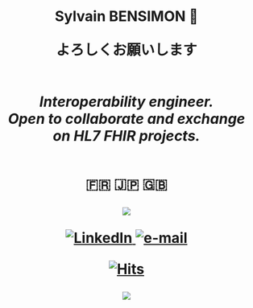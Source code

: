 <h1 align="center"> Sylvain BENSIMON 👺

<p align="center">
    <b>よろしくお願いします</b><br><br>
    <i>
        <br>
       Interoperability engineer.<br>
        Open to collaborate and exchange on HL7 FHIR projects.<br>
    </i><br>
  <p
  <p align="center">
  <b> &#127467&#127479; 🇯🇵 🇬🇧 </b>
  <p 
 
 <a href="https://skillicons.dev">
    <img src="https://skillicons.dev/icons?i=godot,py,unity,codepen,blender" />
  </a>
  </p>
  
   <a href="(https://www.linkedin.com/in/sylvain-bensimon)">
        <img src="https://img.shields.io/badge/LinkedIn-blue?style=flat-square&logo=linkedin" alt="LinkedIn">
    </a>
    <a href="mailto:sylvain.bensimon@gmail.com">
        <img src="https://img.shields.io/badge/Email-blue?style=flat-square&logo=gmail&logoColor=white" alt="e-mail">

        
   [![Hits](https://hits.seeyoufarm.com/api/count/incr/badge.svg?url=https%3A%2F%2Fgithub.com%2FSlyIGR&count_bg=%2329435E&title_bg=%234F4747&icon=&icon_color=%23E7E7E7&title=hits&edge_flat=false)](https://hits.seeyoufarm.com)

 
</p>
<p align="center">
  <a href="https://github.com/SlyIGR">
    <img src="https://komarev.com/ghpvc/?username=SlyIGR&color=blue&style=flat)" />
  </a>
</p>
